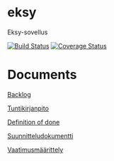# eksy
Eksy-sovellus

[![Build Status](https://travis-ci.org/EksyApp/eksy.svg?branch=master)](https://travis-ci.org/EksyApp/eksy)
[![Coverage Status](https://coveralls.io/repos/github/EksyApp/eksy/badge.svg?branch=master)](https://coveralls.io/github/EksyApp/eksy?branch=master)

# Documents

[Backlog](https://goo.gl/6SSsyu)

[Tuntikirjanpito](https://goo.gl/n8PDN8)

[Definition of done](https://goo.gl/jmgYKs)

[Suunnitteludokumentti](https://goo.gl/oFYyb3)

[Vaatimusmäärittely](https://goo.gl/LzoNs1)
